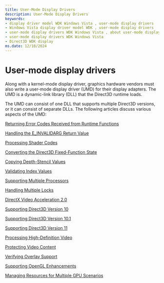 ```yaml
---
title: User-Mode Display Drivers
description: User-Mode Display Drivers
keywords:
- display driver model WDK Windows Vista , user-mode display drivers
- Windows Vista display driver model WDK , user-mode display drivers
- user-mode display drivers WDK Windows Vista , about user-mode display drivers
- user-mode display drivers WDK Windows Vista
- Direct3D WDK display
ms.date: 12/18/2024
---
```


# User-mode display drivers

Along with a kernel-mode display driver, graphics hardware vendors must also write a user-mode display driver (UMD) for their display adapters. The UMD is a dynamic-link library (DLL) that the Direct3D runtime loads.

The UMD can consist of one DLL that supports multiple Direct3D versions, or it can consist of separate DLLs. The following articles discuss various aspects of the UMD:

[Returning Error Codes Received from Runtime Functions](returning-error-codes-received-from-runtime-functions.md)

[Handling the E\_INVALIDARG Return Value](handling-the-e-invalidarg-return-value.md)

[Processing Shader Codes](processing-shader-codes.md)

[Converting the Direct3D Fixed-Function State](converting-the-direct3d-fixed-function-state.md)

[Copying Depth-Stencil Values](copying-depth-stencil-values.md)

[Validating Index Values](validating-index-values.md)

[Supporting Multiple Processors](supporting-multiple-processors.md)

[Handling Multiple Locks](handling-multiple-locks.md)

[DirectX Video Acceleration 2.0](directx-video-acceleration-2-0.md)

[Supporting Direct3D Version 10](supporting-direct3d-version-10.md)

[Supporting Direct3D Version 10.1](supporting-direct3d-version-10-1.md)

[Supporting Direct3D Version 11](supporting-direct3d-version-11.md)

[Processing High-Definition Video](processing-high-definition-video.md)

[Protecting Video Content](protecting-video-content.md)

[Verifying Overlay Support](verifying-overlay-support.md)

[Supporting OpenGL Enhancements](supporting-opengl-enhancements.md)

[Managing Resources for Multiple GPU Scenarios](managing-resources-for-multiple-gpu-scenarios.md)
